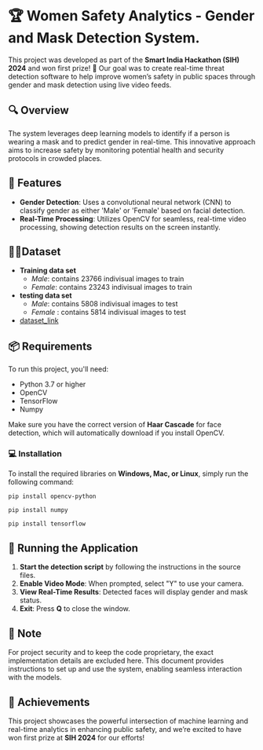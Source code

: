 # 🏆 Women Safety Analytics - Gender and Mask Detection System.

This project was developed as part of the **Smart India Hackathon (SIH) 2024** and won first prize! 🎉 Our goal was to create real-time threat detection software to help improve women’s safety in public spaces through gender and mask detection using live video feeds.

## 🔍 Overview

The system leverages deep learning models to identify if a person is wearing a mask and to predict gender in real-time. This innovative approach aims to increase safety by monitoring potential health and security protocols in crowded places.

## 🚀 Features

- **Gender Detection**: Uses a convolutional neural network (CNN) to classify gender as either 'Male' or 'Female' based on facial detection.
- **Real-Time Processing**: Utilizes OpenCV for seamless, real-time video processing, showing detection results on the screen instantly.

## 🧑‍💻Dataset
- **Training data set**
  - *Male*: contains 23766 indivisual images to train
  - *Female*: contains 23243 indivisual images to train
- **testing data set**
  - *Male*: contains 5808 indivisual images to test
  - *Female* : contains 5814 indivisual images to test
- [dataset_link](https://www.kaggle.com/datasets/cashutosh/gender-classification-dataset/data)
## 📦 Requirements

To run this project, you'll need:

- Python 3.7 or higher
- OpenCV
- TensorFlow
- Numpy

Make sure you have the correct version of **Haar Cascade** for face detection, which will automatically download if you install OpenCV.

### 💻 Installation

To install the required libraries on **Windows, Mac, or Linux**, simply run the following command:

```command
pip install opencv-python
```
```numpy
pip install numpy
```
```tensorflow
pip install tensorflow
```
## 🎥 Running the Application

1. **Start the detection script** by following the instructions in the source files.
2. **Enable Video Mode**: When prompted, select "Y" to use your camera.
3. **View Real-Time Results**: Detected faces will display gender and mask status.
4. **Exit**: Press **Q** to close the window.

## 🔑 Note

For project security and to keep the code proprietary, the exact implementation details are excluded here. This document provides instructions to set up and use the system, enabling seamless interaction with the models.

## 🎉 Achievements

This project showcases the powerful intersection of machine learning and real-time analytics in enhancing public safety, and we’re excited to have won first prize at **SIH 2024** for our efforts!

